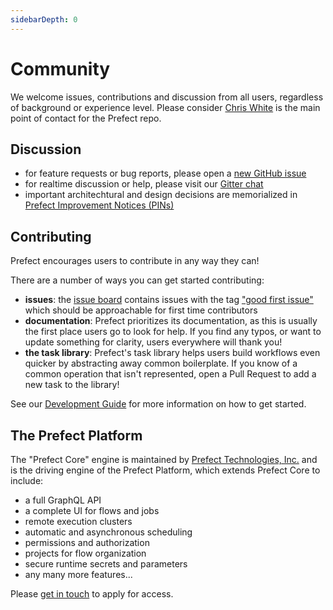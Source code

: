 ```yaml
---
sidebarDepth: 0
---
```


# Community

We welcome issues, contributions and discussion from all users, regardless of background or experience level. Please consider [Chris White](https://github.com/cicdw) is the main point of contact for the Prefect repo.

## Discussion

- for feature requests or bug reports, please open a [new GitHub issue](https://github.com/PrefectHQ/prefect/issues/new)
- for realtime discussion or help, please visit our [Gitter chat](https://gitter.im/prefectio/prefect)
- important architechtural and design decisions are memorialized in [Prefect Improvement Notices (PINs)](../PINs/PIN-1-Introduce-PINs.html)


## Contributing

Prefect encourages users to contribute in any way they can!  

There are a number of ways you can get started contributing:
- **issues**: the [issue board](https://github.com/PrefectHQ/prefect) contains issues with the tag ["good first issue"](https://github.com/PrefectHQ/prefect/issues?q=is%3Aissue+is%3Aopen+label%3A%22good+first+issue%22) which should be approachable for first time contributors
- **documentation**: Prefect prioritizes its documentation, as this is usually the first place users go to look for help.  If you find any typos, or want to update something for clarity, users everywhere will thank you!
- **the task library**: Prefect's task library helps users build workflows even quicker by abstracting away common boilerplate.  If you know of a common operation that isn't represented, open a Pull Request to add a new task to the library!

See our [Development Guide](../development/overview.html) for more information on how to get started.


## The Prefect Platform

The "Prefect Core" engine is maintained by [Prefect Technologies, Inc.](https://www.prefect.io/) and is the driving engine of the Prefect Platform, which extends Prefect Core to include:
- a full GraphQL API
- a complete UI for flows and jobs
- remote execution clusters
- automatic and asynchronous scheduling
- permissions and authorization
- projects for flow organization
- secure runtime secrets and parameters
- any many more features...

Please [get in touch](mailto:hello@prefect.io) to apply for access.
